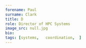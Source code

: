 ```yaml
---
forename: Paul
surname: Clark
title: D
role: Director of HPC Systems
image_src: null.jpg
bio: 
tags: [systems,   coordination,  ] 
---
```

